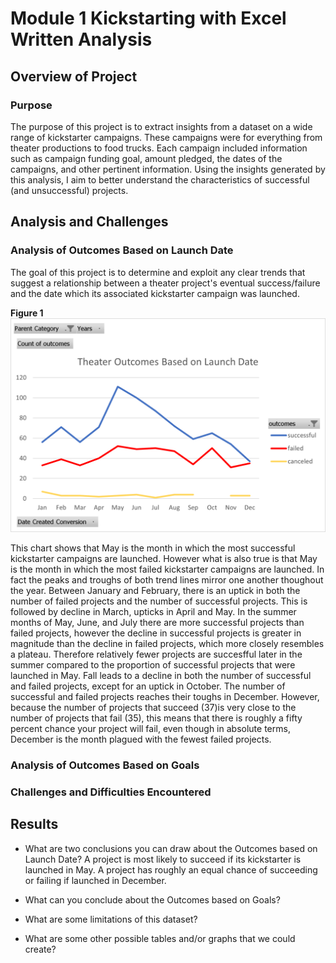 # Module 1 Kickstarting with Excel Written Analysis

## **Overview of Project**

### Purpose
The purpose of this project is to extract insights from a dataset on a wide range of kickstarter campaigns. These campaigns were for everything from theater productions to food trucks. Each campaign included information such as campaign funding goal, amount pledged, the dates of the campaigns, and other pertinent information. Using the insights generated by this analysis, I aim to better understand the characteristics of successful (and unsuccessful) projects.

## **Analysis and Challenges**
### Analysis of Outcomes Based on Launch Date
The goal of this project is to determine and exploit any clear trends that suggest a relationship between a theater project's eventual success/failure and the date which its associated kickstarter campaign was launched. 

**Figure 1**
![Theater_Outcomes_vs_Launch](Theater_Outcomes_vs_Launch.png)

This chart shows that May is the month in which the most successful kickstarter campaigns are launched. However what is also true is that May is the month in which the most failed kickstarter campaigns are launched. In fact the peaks and troughs of both trend lines mirror one another thoughout the year. Between January and February, there is an uptick in both the number of failed projects and the number of successful projects. This is followed by decline in March, upticks in April and May. In the summer months of May, June, and July there are more successful projects than failed projects, however the decline in successful projects is greater in magnitude than the decline in failed projects, which more closely resembles a plateau. Therefore relatively fewer projects are succesfful later in the summer compared to the proportion of successful projects that were launched in May. Fall leads to a decline in both the number of successful and failed projects, except for an uptick in October. The number of successful and failed projects reaches their toughs in December. However, because the number of projects that succeed (37)is very close to the number of projects that fail (35), this means that there is roughly a fifty percent chance your project will fail, even though in absolute terms, December is the month plagued with the fewest failed projects. 

### Analysis of Outcomes Based on Goals

### Challenges and Difficulties Encountered

## **Results**

- What are two conclusions you can draw about the Outcomes based on Launch Date?
A project is most likely to succeed if its kickstarter is launched in May. A project has roughly an equal chance of succeeding or failing if launched in December.
- What can you conclude about the Outcomes based on Goals?

- What are some limitations of this dataset?

- What are some other possible tables and/or graphs that we could create?
